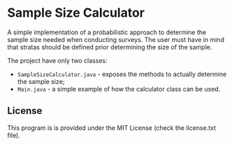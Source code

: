 Sample Size Calculator
====================

A simple implementation of a probabilistic approach to determine the sample size needed when conducting surveys. The user must have in mind that stratas should be defined prior determining the size of the sample.

The project have only two classes:

 - `SampleSizeCalculator.java` - exposes the methods to actually determine the sample size;
 - `Main.java` - a simple example of how the calculator class can be used.


 License
 -------
 This program is is provided under the MIT License (check the license.txt file).
